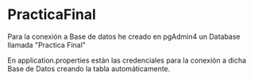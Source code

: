 # PracticaFinal

Para la conexión a Base de datos he creado en pgAdmin4 un Database llamada "Practica Final"

En application.properties están las credenciales para la conexión a dicha Base de Datos creando la tabla automáticamente.
